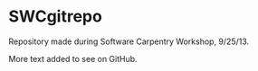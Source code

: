 SWCgitrepo
==========

Repository made during Software Carpentry Workshop, 9/25/13.

More text added to see on GitHub.
